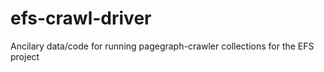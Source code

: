 # efs-crawl-driver
Ancilary data/code for running pagegraph-crawler collections for the EFS project
